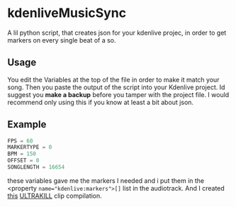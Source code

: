 # kdenliveMusicSync
A lil python script, that creates json for your kdenlive projec, in order to get markers on every single beat of a so.

## Usage
You edit the Variables at the top of the file in order to make it match your song. Then you paste the output of the script into your Kdenlive project. Id suggest you **make a backup** before you tamper with the project file. I would recommend only using this if you know at least a bit about json.

## Example
``` python
FPS = 60
MARKERTYPE = 0
BPM = 150
OFFSET = 0
SONGLENGTH = 16654
```
these variables gave me the markers I needed and i put them in the <property ``` name="kdenlive:markers">[] ``` list in the audiotrack.
And I created [this](https://youtu.be/c3mXKyQGOtU) [ULTRAKILL](http://devilmayquake.com/) clip compilation.
